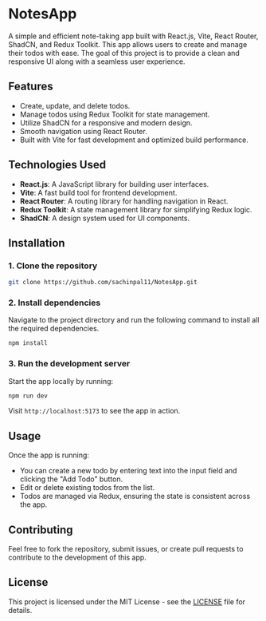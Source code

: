 
# NotesApp

A simple and efficient note-taking app built with React.js, Vite, React Router, ShadCN, and Redux Toolkit. This app allows users to create and manage their todos with ease. The goal of this project is to provide a clean and responsive UI along with a seamless user experience.

## Features

- Create, update, and delete todos.
- Manage todos using Redux Toolkit for state management.
- Utilize ShadCN for a responsive and modern design.
- Smooth navigation using React Router.
- Built with Vite for fast development and optimized build performance.

## Technologies Used

- **React.js**: A JavaScript library for building user interfaces.
- **Vite**: A fast build tool for frontend development.
- **React Router**: A routing library for handling navigation in React.
- **Redux Toolkit**: A state management library for simplifying Redux logic.
- **ShadCN**: A design system used for UI components.

## Installation

### 1. Clone the repository

```bash
git clone https://github.com/sachinpal11/NotesApp.git
```

### 2. Install dependencies

Navigate to the project directory and run the following command to install all the required dependencies.

```bash
npm install
```

### 3. Run the development server

Start the app locally by running:

```bash
npm run dev
```

Visit `http://localhost:5173` to see the app in action.

## Usage

Once the app is running:

- You can create a new todo by entering text into the input field and clicking the "Add Todo" button.
- Edit or delete existing todos from the list.
- Todos are managed via Redux, ensuring the state is consistent across the app.

## Contributing

Feel free to fork the repository, submit issues, or create pull requests to contribute to the development of this app.

## License

This project is licensed under the MIT License - see the [LICENSE](LICENSE) file for details.


